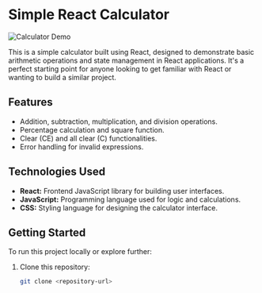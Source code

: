 # Simple React Calculator

![Calculator Demo](demo.gif)

This is a simple calculator built using React, designed to demonstrate basic arithmetic operations and state management in React applications. It's a perfect starting point for anyone looking to get familiar with React or wanting to build a similar project.

## Features

- Addition, subtraction, multiplication, and division operations.
- Percentage calculation and square function.
- Clear (CE) and all clear (C) functionalities.
- Error handling for invalid expressions.

## Technologies Used

- **React:** Frontend JavaScript library for building user interfaces.
- **JavaScript:** Programming language used for logic and calculations.
- **CSS:** Styling language for designing the calculator interface.

## Getting Started

To run this project locally or explore further:

1. Clone this repository:
   ```bash
   git clone <repository-url>
